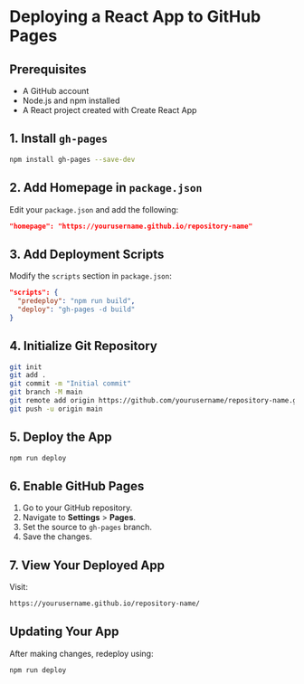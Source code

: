 # Deploying a React App to GitHub Pages

## Prerequisites
- A GitHub account
- Node.js and npm installed
- A React project created with Create React App

## 1. Install `gh-pages`
```sh
npm install gh-pages --save-dev
```

## 2. Add Homepage in `package.json`
Edit your `package.json` and add the following:
```json
"homepage": "https://yourusername.github.io/repository-name"
```

## 3. Add Deployment Scripts
Modify the `scripts` section in `package.json`:
```json
"scripts": {
  "predeploy": "npm run build",
  "deploy": "gh-pages -d build"
}
```

## 4. Initialize Git Repository
```sh
git init
git add .
git commit -m "Initial commit"
git branch -M main
git remote add origin https://github.com/yourusername/repository-name.git
git push -u origin main
```

## 5. Deploy the App
```sh
npm run deploy
```

## 6. Enable GitHub Pages
1. Go to your GitHub repository.
2. Navigate to **Settings** > **Pages**.
3. Set the source to `gh-pages` branch.
4. Save the changes.

## 7. View Your Deployed App
Visit:
```sh
https://yourusername.github.io/repository-name/
```

## Updating Your App
After making changes, redeploy using:
```sh
npm run deploy
